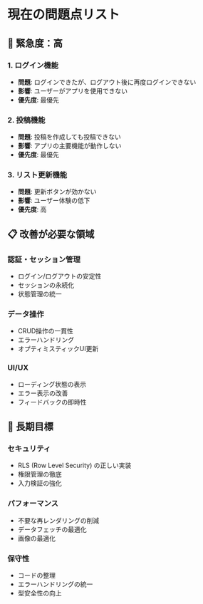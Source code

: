 # 現在の問題点リスト

## 🚨 緊急度：高

### 1. ログイン機能
- **問題**: ログインできたが、ログアウト後に再度ログインできない
- **影響**: ユーザーがアプリを使用できない
- **優先度**: 最優先

### 2. 投稿機能
- **問題**: 投稿を作成しても投稿できない
- **影響**: アプリの主要機能が動作しない
- **優先度**: 最優先

### 3. リスト更新機能
- **問題**: 更新ボタンが効かない
- **影響**: ユーザー体験の低下
- **優先度**: 高

## 📋 改善が必要な領域

### 認証・セッション管理
- ログイン/ログアウトの安定性
- セッションの永続化
- 状態管理の統一

### データ操作
- CRUD操作の一貫性
- エラーハンドリング
- オプティミスティックUI更新

### UI/UX
- ローディング状態の表示
- エラー表示の改善
- フィードバックの即時性

## 🎯 長期目標

### セキュリティ
- RLS (Row Level Security) の正しい実装
- 権限管理の徹底
- 入力検証の強化

### パフォーマンス
- 不要な再レンダリングの削減
- データフェッチの最適化
- 画像の最適化

### 保守性
- コードの整理
- エラーハンドリングの統一
- 型安全性の向上

